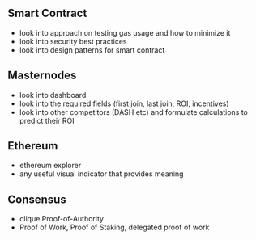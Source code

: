 ## Smart Contract
- look into approach on testing gas usage and how to minimize it
- look into security best practices
- look into design patterns for smart contract

## Masternodes
- look into dashboard 
- look into the required fields (first join, last join, ROI, incentives)
- look into other competitors (DASH etc) and formulate calculations to predict their ROI

## Ethereum
- ethereum explorer
- any useful visual indicator that provides meaning

## Consensus
- clique Proof-of-Authority
- Proof of Work, Proof of Staking, delegated proof of work
